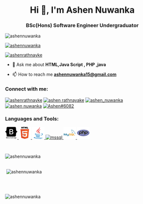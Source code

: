 <h1 align="center">Hi 👋, I'm Ashen Nuwanka</h1>
<h3 align="center">BSc(Hons) Software Engineer Undergraduator</h3>

<p align="left"> <img src="https://komarev.com/ghpvc/?username=ashennuwanka&label=Profile%20views&color=0e75b6&style=flat" alt="ashennuwanka" /> </p>

<p align="left"> <a href="https://github.com/ryo-ma/github-profile-trophy"><img src="https://github-profile-trophy.vercel.app/?username=ashennuwanka" alt="ashennuwanka" /></a> </p>

<p align="left"> <a href="https://twitter.com/ashenrathnayke" target="blank"><img src="https://img.shields.io/twitter/follow/ashenrathnayke?logo=twitter&style=for-the-badge" alt="ashenrathnayke" /></a> </p>

- 💬 Ask me about **HTML,Java Script , PHP ,java**

- 📫 How to reach me **ashennuwanka15@gmail.com**

<h3 align="left">Connect with me:</h3>
<p align="left">
<a href="https://twitter.com/ashenrathnayke" target="blank"><img align="center" src="https://raw.githubusercontent.com/rahuldkjain/github-profile-readme-generator/master/src/images/icons/Social/twitter.svg" alt="ashenrathnayke" height="30" width="40" /></a>
<a href="https://fb.com/ashen rathnayake" target="blank"><img align="center" src="https://raw.githubusercontent.com/rahuldkjain/github-profile-readme-generator/master/src/images/icons/Social/facebook.svg" alt="ashen rathnayake" height="30" width="40" /></a>
<a href="https://instagram.com/ashen_nuwanka" target="blank"><img align="center" src="https://raw.githubusercontent.com/rahuldkjain/github-profile-readme-generator/master/src/images/icons/Social/instagram.svg" alt="ashen_nuwanka" height="30" width="40" /></a>
<a href="https://www.youtube.com/c/ashen nuwanka" target="blank"><img align="center" src="https://raw.githubusercontent.com/rahuldkjain/github-profile-readme-generator/master/src/images/icons/Social/youtube.svg" alt="ashen nuwanka" height="30" width="40" /></a>
<a href="https://discord.gg/Ashen#6082" target="blank"><img align="center" src="https://raw.githubusercontent.com/rahuldkjain/github-profile-readme-generator/master/src/images/icons/Social/discord.svg" alt="Ashen#6082" height="30" width="40" /></a>
</p>

<h3 align="left">Languages and Tools:</h3>
<p align="left"> <a href="https://getbootstrap.com" target="_blank" rel="noreferrer"> <img src="https://raw.githubusercontent.com/devicons/devicon/master/icons/bootstrap/bootstrap-plain-wordmark.svg" alt="bootstrap" width="40" height="40"/> </a> <a href="https://www.w3.org/html/" target="_blank" rel="noreferrer"> <img src="https://raw.githubusercontent.com/devicons/devicon/master/icons/html5/html5-original-wordmark.svg" alt="html5" width="40" height="40"/> </a> <a href="https://www.java.com" target="_blank" rel="noreferrer"> <img src="https://raw.githubusercontent.com/devicons/devicon/master/icons/java/java-original.svg" alt="java" width="40" height="40"/> </a> <a href="https://www.microsoft.com/en-us/sql-server" target="_blank" rel="noreferrer"> <img src="https://www.svgrepo.com/show/303229/microsoft-sql-server-logo.svg" alt="mssql" width="40" height="40"/> </a> <a href="https://www.mysql.com/" target="_blank" rel="noreferrer"> <img src="https://raw.githubusercontent.com/devicons/devicon/master/icons/mysql/mysql-original-wordmark.svg" alt="mysql" width="40" height="40"/> </a> <a href="https://www.php.net" target="_blank" rel="noreferrer"> <img src="https://raw.githubusercontent.com/devicons/devicon/master/icons/php/php-original.svg" alt="php" width="40" height="40"/> </a> </p>

<br/>
<p><img align="left" src="https://github-readme-stats.vercel.app/api/top-langs?username=ashennuwanka&show_icons=true&locale=en&layout=compact" alt="ashennuwanka" /></p>
<br/><br/>
<p>&nbsp;<img align="center" src="https://github-readme-stats.vercel.app/api?username=ashennuwanka&show_icons=true&locale=en" alt="ashennuwanka" /></p>
<br/><br/>
<p><img align="center" src="https://github-readme-streak-stats.herokuapp.com/?user=ashennuwanka&" alt="ashennuwanka" /></p>

